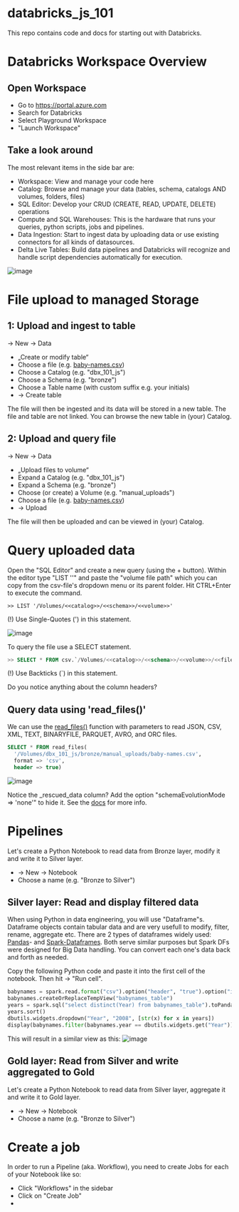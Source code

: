 # databricks_js_101
This repo contains code and docs for starting out with Databricks.

# Databricks Workspace Overview

## Open Workspace
 - Go to https://portal.azure.com
 - Search for Databricks
 - Select Playground Workspace
 - "Launch Workspace"

## Take a look around

The most relevant items in the side bar are:
 - Workspace: View and manage your code here
 - Catalog: Browse and manage your data (tables, schema, catalogs AND volumes, folders, files)
 - SQL Editor: Develop your CRUD (CREATE, READ, UPDATE, DELETE) operations
 - Compute and SQL Warehouses: This is the hardware that runs your queries, python scripts, jobs and pipelines.
 - Data Ingestion: Start to ingest data by uploading data or use existing connectors for all kinds of datasources.
 - Delta Live Tables: Build data pipelines and Databricks will recognize and handle script dependencies automatically for execution.

![image](https://github.com/user-attachments/assets/a423c17a-8965-4d79-b337-043b07d28aab)



# File upload to managed Storage

## 1: Upload and ingest to table
-> New -> Data 
- „Create or modify table“
- Choose a file (e.g. [baby-names.csv](https://github.com/hadley/data-baby-names/blob/master/baby-names.csv))
- Choose a Catalog (e.g. "dbx_101_js")
- Choose a Schema (e.g. "bronze")
- Choose a Table name (with custom suffix e.g. your initials)
- -> Create table

The file will then be ingested and its data will be stored in a new table. The file and table are not linked.
You can browse the new table in (your) Catalog.

## 2: Upload and query file
-> New -> Data
- „Upload files to volume“
- Expand a Catalog (e.g. "dbx_101_js")
- Expand a Schema (e.g. "bronze")
- Choose (or create) a Volume (e.g. "manual_uploads")
- Choose a file (e.g. [baby-names.csv](https://github.com/hadley/data-baby-names/blob/master/baby-names.csv))
- -> Upload

The file will then be uploaded and can be viewed in (your) Catalog.


# Query uploaded data
Open the "SQL Editor" and create a new query (using the + button). 
Within the editor type "LIST '<path>'" and paste the "volume file path" which you can copy from the csv-file's dropdown menu or its parent folder.
Hit CTRL+Enter to execute the command.

```
>> LIST '/Volumes/<<catalog>>/<<schema>>/<<volume>>'
```
(!) Use Single-Quotes (') in this statement.

![image](https://github.com/user-attachments/assets/bb130e87-b7ba-4423-a3e4-62e5dc84918f)


To query the file use a SELECT statement.
```sql
>> SELECT * FROM csv.`/Volumes/<<catalog>>/<<schema>>/<<volume>>/<<filename.csv>>`
```
(!) Use Backticks (`) in this statement.

Do you notice anything about the column headers?

## Query data using 'read_files()'
We can use the [read_files()](https://learn.microsoft.com/en-us/azure/databricks/sql/language-manual/functions/read_files) function with parameters to read JSON, CSV, XML, TEXT, BINARYFILE, PARQUET, AVRO, and ORC files.

```sql
SELECT * FROM read_files(
  '/Volumes/dbx_101_js/bronze/manual_uploads/baby-names.csv',
  format => 'csv',
  header => true)
```
![image](https://github.com/user-attachments/assets/09e08c32-8a40-43aa-ad1b-cf6941881355)

Notice the _rescued_data column? Add the option "schemaEvolutionMode => 'none'" to hide it. See the [docs](https://docs.databricks.com/en/ingestion/cloud-object-storage/auto-loader/schema.html#what-is-the-rescued-data-column) for more info.


# Pipelines
Let's create a Python Notebook to read data from Bronze layer, modify it and write it to Silver layer.
 - -> New -> Notebook
 - Choose a name (e.g. "Bronze to Silver")
   
## Silver layer: Read and display filtered data
When using Python in data engineering, you will use "Dataframe"s. Dataframe objects contain tabular data and are very usefull to modify, filter, rename, aggregate etc. There are 2 types of dataframes widely used: [Pandas](https://pandas.pydata.org/docs/reference/api/pandas.DataFrame.html)- and [Spark-Dataframes](https://spark.apache.org/docs/latest/api/python/reference/pyspark.sql/api/pyspark.sql.DataFrame.html). Both serve similar purposes but Spark DFs were designed for Big Data handling. You can convert each one's data back and forth as needed.

Copy the following Python code and paste it into the first cell of the notebook. Then hit -> "Run cell".
```python
babynames = spark.read.format("csv").option("header", "true").option("inferSchema", "true").load("/Volumes/dbx_101_js/bronze/manual_uploads/baby-names.csv")
babynames.createOrReplaceTempView("babynames_table")
years = spark.sql("select distinct(Year) from babynames_table").toPandas()['Year'].tolist()
years.sort()
dbutils.widgets.dropdown("Year", "2008", [str(x) for x in years])
display(babynames.filter(babynames.year == dbutils.widgets.get("Year")))
```

This will result in a similar view as this:
![image](https://github.com/user-attachments/assets/8b214dd8-b906-45fc-8f0b-59386da486bd)

## Gold layer: Read from Silver and write aggregated to Gold
Let's create a Python Notebook to read data from Silver layer, aggregate it and write it to Gold layer.
 - -> New -> Notebook
 - Choose a name (e.g. "Bronze to Silver")




# Create a job
In order to run a Pipeline (aka. Workflow), you need to create Jobs for each of your Notebook like so:
 - Click "Workflows" in the sidebar
 - Click on "Create Job"
 - 
